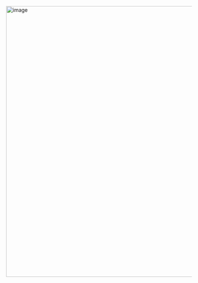 <img width="825" height="735" alt="image" src="https://github.com/user-attachments/assets/55bccb07-8ae8-4447-99d5-f1eb38cc08e6" />
